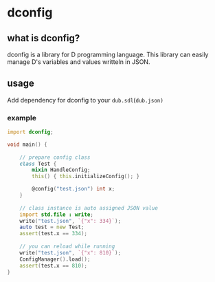 # dconfig

## what is dconfig?
dconfig is a library for D programming language.
This library can easily manage D's variables and values writteln in JSON.

## usage
Add dependency for dconfig to your `dub.sdl`(`dub.json)`

### example
```d
import dconfig;

void main() {
    
    // prepare config class
    class Test {
        mixin HandleConfig;
        this() { this.initializeConfig(); }

        @config("test.json") int x;
    }
    
    // class instance is auto assigned JSON value
    import std.file : write;
    write("test.json", `{"x": 334}`);
    auto test = new Test;
    assert(test.x == 334);
    
    // you can reload while running
    write("test.json", `{"x": 810}`);
    ConfigManager().load();
    assert(test.x == 810);
}
